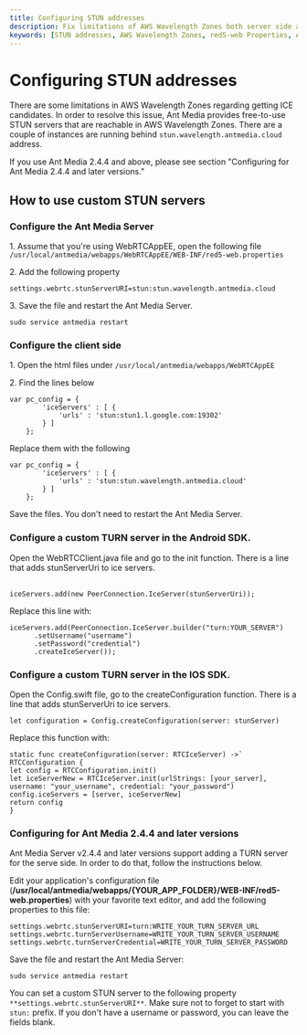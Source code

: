 ```yaml
---
title: Configuring STUN addresses 
description: Fix limitations of AWS Wavelength Zones both server side as well as client side. This guide will help you to setup custom TURN server for Android SDK and IOS SDK.
keywords: [STUN addresses, AWS Wavelength Zones, red5-web Properties, Ant Media Server Documentation, Ant Media Server Tutorials]
---
```


# Configuring STUN addresses

There are some limitations in AWS Wavelength Zones regarding getting ICE candidates. In order to resolve this issue, Ant Media provides free-to-use STUN servers that are reachable in AWS Wavelength Zones. There are a couple of instances are running behind ```stun.wavelength.antmedia.cloud``` address.

If you use Ant Media 2.4.4 and above, please see section "Configuring for Ant Media 2.4.4 and later versions."

How to use custom STUN servers
------------------------------

### Configure the Ant Media Server

1\. Assume that you're using WebRTCAppEE, open the following file ```/usr/local/antmedia/webapps/WebRTCAppEE/WEB-INF/red5-web.properties```

2\. Add the following property

    settings.webrtc.stunServerURI=stun:stun.wavelength.antmedia.cloud

3\. Save the file and restart the Ant Media Server.

    sudo service antmedia restart

### Configure the client side

1\. Open the html files under ```/usr/local/antmedia/webapps/WebRTCAppEE```

2\. Find the lines below

    var pc_config = {
     		'iceServers' : [ {
     			'urls' : 'stun:stun1.l.google.com:19302'
     		} ]
     	};

Replace them with the following

    var pc_config = {
     		'iceServers' : [ {
     			'urls' : 'stun:stun.wavelength.antmedia.cloud'
     		} ]
     	};

Save the files. You don't need to restart the Ant Media Server.

### Configure a custom TURN server in the Android SDK.

Open the WebRTCClient.java file and go to the init function. There is a line that adds stunServerUri to ice servers.  
 

    iceServers.add(new PeerConnection.IceServer(stunServerUri));

Replace this line with:   
  

    iceServers.add(PeerConnection.IceServer.builder("turn:YOUR_SERVER")
          .setUsername("username")
          .setPassword("credential")
          .createIceServer());

### Configure a custom TURN server in the IOS SDK.

Open the Config.swift file, go to the createConfiguration function. There is a line that adds stunServerUri to ice servers. 

    let configuration = Config.createConfiguration(server: stunServer)

Replace this function with:  
  

    static func createConfiguration(server: RTCIceServer) ->` RTCConfiguration { 
    let config = RTCConfiguration.init()
    let iceServerNew = RTCIceServer.init(urlStrings: [your_server], username: "your_username", credential: "your_password")
    config.iceServers = [server, iceServerNew]
    return config
    }

### Configuring for Ant Media 2.4.4 and later versions

Ant Media Server v2.4.4 and later versions support adding a TURN server for the serve side. In order to do that, follow the instructions below.

Edit your application's configuration file (**/usr/local/antmedia/webapps/{YOUR\_APP\_FOLDER}/WEB-INF/red5-web.properties**) with your favorite text editor, and add the following properties to this file:

    settings.webrtc.stunServerURI=turn:WRITE_YOUR_TURN_SERVER_URL
    settings.webrtc.turnServerUsername=WRITE_YOUR_TURN_SERVER_USERNAME
    settings.webrtc.turnServerCredential=WRITE_YOUR_TURN_SERVER_PASSWORD
    

Save the file and restart the Ant Media Server:

    sudo service antmedia restart
    

You can set a custom STUN server to the following property ```**settings.webrtc.stunServerURI**```. Make sure not to forget to start with ```stun:``` prefix. If you don't have a username or password, you can leave the fields blank.